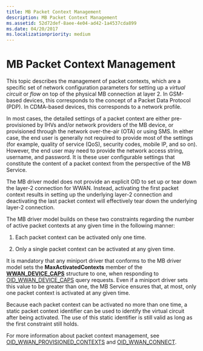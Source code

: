 ```yaml
---
title: MB Packet Context Management
description: MB Packet Context Management
ms.assetid: 52d72def-8aee-4e04-ad42-1a4537cda899
ms.date: 04/20/2017
ms.localizationpriority: medium
---
```


# MB Packet Context Management


This topic describes the management of packet contexts, which are a specific set of network configuration parameters for setting up a *virtual circuit* or *flow* on top of the physical MB connection at layer 2. In GSM-based devices, this corresponds to the concept of a Packet Data Protocol (PDP). In CDMA-based devices, this corresponds to a network profile.

In most cases, the detailed settings of a packet context are either pre-provisioned by IHVs and/or network providers of the MB device, or provisioned through the network over-the-air (OTA) or using SMS. In either case, the end user is generally not required to provide most of the settings (for example, quality of service (QoS), security codes, mobile IP, and so on). However, the end user may need to provide the network access string, username, and password. It is these user configurable settings that constitute the content of a packet context from the perspective of the MB Service.

The MB driver model does not provide an explicit OID to set up or tear down the layer-2 connection for WWAN. Instead, activating the first packet context results in setting up the underlying layer-2 connection and deactivating the last packet context will effectively tear down the underlying layer-2 connection.

The MB driver model builds on these two constraints regarding the number of active packet contexts at any given time in the following manner:

1.  Each packet context can be activated only one time.

2.  Only a single packet context can be activated at any given time.

It is mandatory that any miniport driver that conforms to the MB driver model sets the **MaxActivatedContexts** member of the [**WWAN\_DEVICE\_CAPS**](https://msdn.microsoft.com/library/windows/hardware/ff571204) structure to one, when responding to [OID\_WWAN\_DEVICE\_CAPS](https://msdn.microsoft.com/library/windows/hardware/ff569824) query requests. Even if a miniport driver sets this value to be greater than one, the MB Service ensures that, at most, only one packet context is activated at any given time.

Because each packet context can be activated no more than one time, a static packet context identifier can be used to identify the virtual circuit after being activated. The use of this static identifier is still valid as long as the first constraint still holds.

For more information about packet context management, see [OID\_WWAN\_PROVISIONED\_CONTEXTS](https://msdn.microsoft.com/library/windows/hardware/ff569831) and [OID\_WWAN\_CONNECT](https://msdn.microsoft.com/library/windows/hardware/ff569823).

 

 





